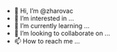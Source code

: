 - 👋 Hi, I’m @zharovac
- 👀 I’m interested in ...
- 🌱 I’m currently learning ...
- 💞️ I’m looking to collaborate on ...
- 📫 How to reach me ...

<!---
zharovac/zharovac is a ✨ special ✨ repository because its `README.md` (this file) appears on your GitHub profile.
You can click the Preview link to take a look at your changes.
--->
